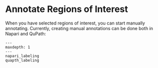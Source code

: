 # Annotate Regions of Interest
When you have selected regions of interest, you can start manually annotating. Currently, creating manual annotations can be done both in Napari and QuPath:
```{toctree}
---
maxdepth: 1
---
napari_labeling
quapth_labeling
```





